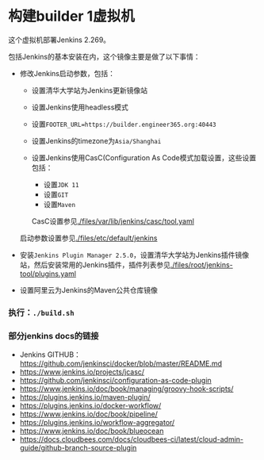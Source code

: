 # 构建builder 1虚拟机

  这个虚拟机部署Jenkins 2.269。

  包括Jenkins的基本安装在内，这个镜像主要是做了以下事情：

  - 修改Jenkins启动参数，包括：
    - 设置清华大学站为Jenkins更新镜像站
    - 设置Jenkins使用headless模式
    - 设置`FOOTER_URL=https://builder.engineer365.org:40443`
    - 设置Jenkins的timezone为`Asia/Shanghai`
    - 设置Jenkins使用CasC(Configuration As Code模式加载设置，这些设置包括：
      - 设置`JDK 11`
      - 设置`GIT`
      - 设置`Maven`
      
      CasC设置参见[./files/var/lib/jenkins/casc/tool.yaml](./files/var/lib/jenkins/casc/tool.yaml)
    
    启动参数设置参见[./files/etc/default/jenkins](././files/etc/default/jenkins)
  - 安装`Jenkins Plugin Manager 2.5.0`，设置清华大学站为Jenkins插件镜像站，然后安装常用的Jenkins插件，插件列表参见[./files/root/jenkins-tool/plugins.yaml](./files/root/jenkins-tool/plugins.yaml)
  - 设置阿里云为Jenkins的Maven公共仓库镜像

### 执行：`./build.sh`

### 部分jenkins docs的链接

  - Jenkins GITHUB：
    https://github.com/jenkinsci/docker/blob/master/README.md
  - https://www.jenkins.io/projects/jcasc/
  - https://github.com/jenkinsci/configuration-as-code-plugin
  - https://www.jenkins.io/doc/book/managing/groovy-hook-scripts/
  - https://plugins.jenkins.io/maven-plugin/
  - https://plugins.jenkins.io/docker-workflow/
  - https://www.jenkins.io/doc/book/pipeline/
  - https://plugins.jenkins.io/workflow-aggregator/
  - https://www.jenkins.io/doc/book/blueocean
  - https://docs.cloudbees.com/docs/cloudbees-ci/latest/cloud-admin-guide/github-branch-source-plugin
